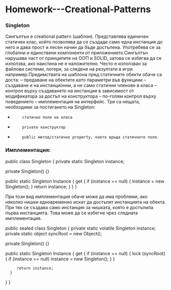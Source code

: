 # Homework---Creational-Patterns

### Singleton

Сингълтън е creational pattern (шаблон). Представлява единичен статичен клас, който позволява да се създаде само една инстанция до него и дава прост и лесен начин да бъде достъпена. Употребява се за глобални и единствени компоненти от приложението.Сингълтън нарушава част от принципите на ООП и SOLID, затова се избягва да се използва, ако наистина не е наложително. Често е използван за файлови системи, логери, за следене на резултати в игри например.Предимствата на шаблона пред статичните обекти обаче са доста:
–         предаване на обектите като параметри във функциии
–         създаване и на инстанционни, а не само статични членове в класа
–         контрол върху създаването на инстанции в зависимост от модификатора за достъп на конструктора
–         по-голям контрол върху поведението
–         имплементация на интерфейс.
Три са нещата, необходими за постигането на Singleton:
-         статично поле на класа
-         private конструктор
-         public метод/статично property, коeто връща статичното поле.

### Имплементация:

public class Singleton
{
   private static Singleton instance;
 
   private Singleton() {}
 
   public static Singleton Instance
   {
      get
      {
         if (instance == null)
         {
            instance = new Singleton();
         }
         return instance;
      }
   }
}

При този вид имплементация обаче може да има проблеми, ако няколко нишки едновременно искат да достъпят инстанцията на обекта. При тях се създава само инстанция за нишката, която е достъпила първа инстанцията. Това може да се избегне чрез следната имплементация.

public sealed class Singleton
{
   private static volatile Singleton instance;
   private static object syncRoot = new Object();
 
   private Singleton() {}
 
   public static Singleton Instance
   {
      get
      {
         if (instance == null)
         {
            lock (syncRoot)
            {
               if (instance == null)
                  instance = new Singleton();
            }
         }
 
         return instance;
      }
   }
}
